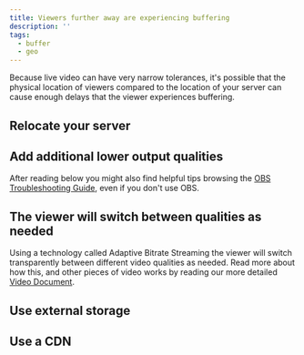 ```yaml
---
title: Viewers further away are experiencing buffering
description: ''
tags:
  - buffer
  - geo
---
```


Because live video can have very narrow tolerances, it's possible that the physical location of viewers compared to the location of your server can cause enough delays that the viewer experiences buffering.

## Relocate your server

## Add additional lower output qualities

After reading below you might also find helpful tips browsing the [OBS Troubleshooting Guide](https://github.com/obsproject/obs-studio/wiki/Stream-Buffering-Issues/d65033b24e4a4c81c87323f05a59c12f78de620b), even if you don't use OBS.

## The viewer will switch between qualities as needed

Using a technology called Adaptive Bitrate Streaming the viewer will switch transparently between different video qualities as needed. Read more about how this, and other pieces of video works by reading our more detailed [Video Document](/docs/video).

## Use external storage

## Use a CDN


